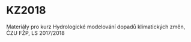 # KZ2018
Materiály pro kurz Hydrologické modelování dopadů klimatických změn, ČZU FŽP, LS 2017/2018
